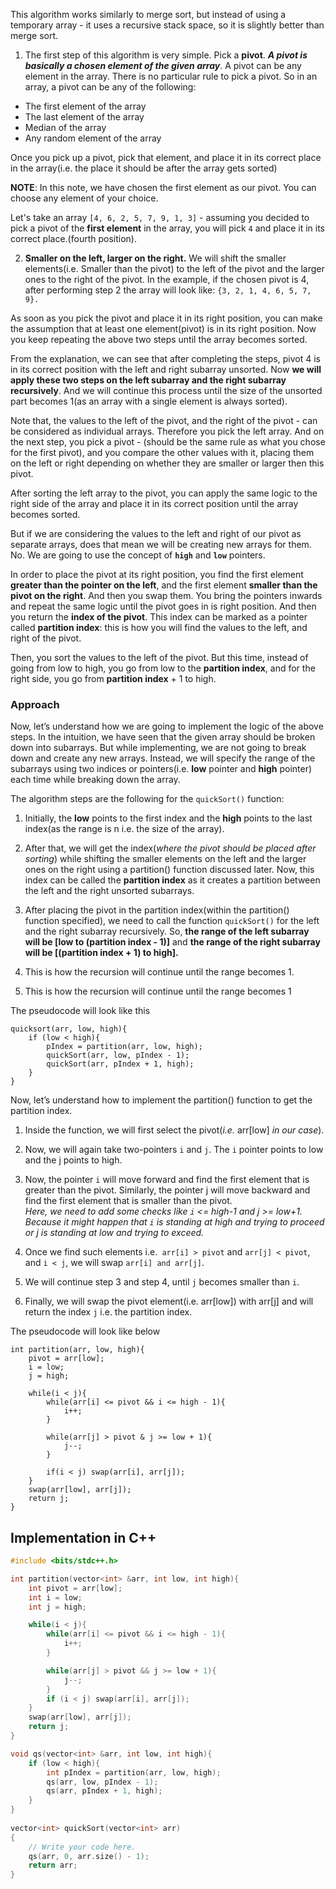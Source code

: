 This algorithm works similarly to merge sort, but instead of using a temporary array - it uses a recursive stack space, so it is slightly better than merge sort.

1. The first step of this algorithm is very simple. Pick a **pivot**. **_A pivot is basically a chosen element of the given array_**. A pivot can be any element in the array. There is no particular rule to pick a pivot. So in an array, a pivot can be any of the following:
 
 * The first element of the array 
 * The last element of the array
 * Median of the array
 * Any random element of the array


Once you pick up a pivot, pick that element, and place it in its correct place in the array(i.e. the place it should be after the array gets sorted)

**NOTE**: In this note, we have chosen the first element as our pivot. You can choose any element of your choice.

Let's take an array `[4, 6, 2, 5, 7, 9, 1, 3]` - assuming you decided to pick a pivot of the **first element** in the array, you will pick `4` and place it in its correct place.(fourth position).

2. **Smaller on the left, larger on the right.** We will shift the smaller elements(i.e. Smaller than the pivot) to the left of the pivot and the larger ones to the right of the pivot. In the example, if the chosen pivot is 4, after performing step 2 the array will look like: `{3, 2, 1, 4, 6, 5, 7, 9}.`

As soon as you pick the pivot and place it in its right position, you can make the assumption that at least one element(pivot) is in its right position. Now you keep repeating the above two steps until the array becomes sorted.

From the explanation, we can see that after completing the steps, pivot 4 is in its correct position with the left and right subarray unsorted. Now **we will apply these two steps on the left subarray and the right subarray recursively**. And we will continue this process until the size of the unsorted part becomes 1(as an array with a single element is always sorted).

Note that, the values to the left of the pivot, and the right of the pivot - can be considered as individual arrays. Therefore you pick the left array. And on the next step, you pick a pivot - (should be the same rule as what you chose for the first pivot), and you compare the other values with it, placing them on the left or right depending on whether they are smaller or larger then this pivot.

After sorting the left array to the pivot, you can apply the same logic to the right side of the array and place it in its correct position until the array becomes sorted.

But if we are considering the values to the left and right of our pivot as separate arrays, does that mean we will be creating new arrays for them. No. We are going to use the concept of **`high`** and **`low`** pointers. 

In order to place the pivot at its right position, you find the first element **greater than the pointer on the left**, and the first element **smaller than the pivot on the right**. And then you swap them. You bring the pointers inwards and repeat the same logic until the pivot goes in is right position. And then you return the **index of the pivot**. This index can be marked as a pointer called **partition index**: this is how you will find the values to the left, and right of the pivot.

Then, you sort the values to the left of the pivot. But this time, instead of going from low to high, you go from low to the **partition index**, and for the right side, you go from **partition index** + 1 to high.


### Approach

Now, let’s understand how we are going to implement the logic of the above steps. In the intuition, we have seen that the given array should be broken down into subarrays. But while implementing, we are not going to break down and create any new arrays. Instead, we will specify the range of the subarrays using two indices or pointers(i.e. **low** pointer and **high** pointer) each time while breaking down the array.

The algorithm steps are the following for the `quickSort()` function:


1. Initially, the **low** points to the first index and the **high** points to the last index(as the range is n i.e. the size of the array). 

2. After that, we will get the index(_where the pivot should be placed after sorting_) while shifting the smaller elements on the left and the larger ones on the right using a partition() function discussed later.  Now, this index can be called the **partition index** as it creates a partition between the left and the right unsorted subarrays.

3. After placing the pivot in the partition index(within the partition() function specified), we need to call the function `quickSort()` for the left and the right subarray recursively. So, **the range of the left subarray will be [low to (partition index - 1)]** and **the range of the right subarray will be [(partition index + 1) to high].** 

4. This is how the recursion will continue until the range becomes 1.

5. This is how the recursion will continue until the range becomes 1

The pseudocode will look like this
```pseudocode
quicksort(arr, low, high){
	if (low < high){
		pIndex = partition(arr, low, high);
		quickSort(arr, low, pIndex - 1);
		quickSort(arr, pIndex + 1, high);
	}
}
```


Now, let’s understand how to implement the partition() function to get the partition index.

1. Inside the function, we will first select the pivot(_i.e._ arr[low] _in our case_).

2. Now, we will again take two-pointers `i` and `j`. The `i` pointer points to low and the j points to high.

3. Now, the pointer `i` will move forward and find the first element that is greater than the pivot. Similarly, the pointer j will move backward and find the first element that is smaller than the pivot.  
    _Here, we need to add some checks like `i` <= high-1 and j >= low+1. Because it might happen that `i` is standing at high and trying to proceed or j is standing at low and trying to exceed._

4. Once we find such elements i.e.` arr[i] > pivot` and `arr[j] < pivot`, and `i < j`, we will swap `arr[i] and arr[j]`.

5. We will continue step 3 and step 4, until `j` becomes smaller than `i`.

6. Finally, we will swap the pivot element(i.e. arr[low]) with arr[j] and will return the index `j` i.e. the partition index.

The pseudocode will look like below
```pseudocode
int partition(arr, low, high){
	pivot = arr[low];
	i = low;
	j = high;

	while(i < j){
		while(arr[i] <= pivot && i <= high - 1){
			i++;
		}

		while(arr[j] > pivot & j >= low + 1){
			j--;
		}

		if(i < j) swap(arr[i], arr[j]);
	}
	swap(arr[low], arr[j]);
	return j;
}
```



## Implementation in C++

```cpp
#include <bits/stdc++.h>

int partition(vector<int> &arr, int low, int high){
    int pivot = arr[low];
    int i = low;
    int j = high;

    while(i < j){
        while(arr[i] <= pivot && i <= high - 1){
            i++;
        }

        while(arr[j] > pivot && j >= low + 1){
            j--;
        }
        if (i < j) swap(arr[i], arr[j]);
    }
    swap(arr[low], arr[j]);
    return j;
}  

void qs(vector<int> &arr, int low, int high){
    if (low < high){
        int pIndex = partition(arr, low, high);
        qs(arr, low, pIndex - 1);
        qs(arr, pIndex + 1, high);
    }
}
  
vector<int> quickSort(vector<int> arr)
{
    // Write your code here.
    qs(arr, 0, arr.size() - 1);
    return arr;
}
```